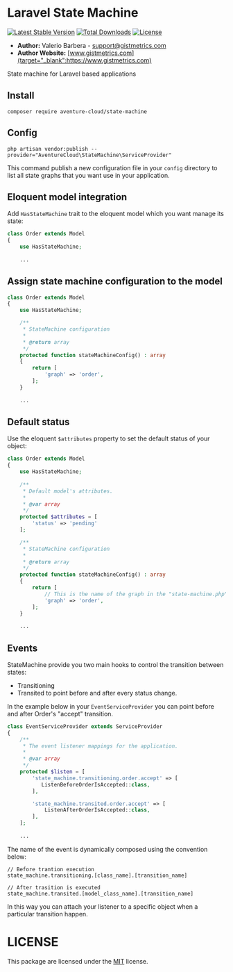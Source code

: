 # Laravel State Machine


[![Latest Stable Version](https://poser.pugx.org/aventure-cloud/state-machine/v/stable)](https://packagist.org/packages/aventure-cloud/state-machine)
[![Total Downloads](https://poser.pugx.org/aventure-cloud/state-machine/downloads)](https://packagist.org/packages/aventure-cloud/state-machine)
[![License](https://poser.pugx.org/aventure-cloud/state-machine/license)](https://packagist.org/packages/aventure-cloud/state-machine)

- **Author:** Valerio Barbera - [support@gistmetrics.com](mailto:support@gistmetrics.com)
- **Author Website:** [www.gistmetrics.com](target="_blank":https://www.gistmetrics.com) 


State machine for Laravel based applications


## Install
``` composer require aventure-cloud/state-machine ```

## Config
``` php artisan vendor:publish --provider="AventureCloud\StateMachine\ServiceProvider" ```

This command publish a new configuration file in your `config` directory
to list all state graphs that you want use in your application.

## Eloquent model integration
Add `HasStateMachine` trait to the eloquent model which you want manage its state:

```php
class Order extends Model
{
    use HasStateMachine;
    
    ...
```


## Assign state machine configuration to the model

```php
class Order extends Model
{
    use HasStateMachine;

    /**
     * StateMachine configuration
     *
     * @return array
     */
    protected function stateMachineConfig() : array
    {
        return [
            'graph' => 'order',
        ];
    }
    
    ...
```


## Default status
Use the eloquent `$attributes` property to set the default status of your object:

```php
class Order extends Model
{
    use HasStateMachine;
	
    /**
     * Default model's attributes.
     *
     * @var array
     */
    protected $attributes = [
        'status' => 'pending'
    ];

    /**
     * StateMachine configuration
     *
     * @return array
     */
    protected function stateMachineConfig() : array
    {
        return [
			// This is the name of the graph in the "state-machine.php" config file
            'graph' => 'order',
        ];
    }
    
    ...
```


## Events
StateMachine provide you two main hooks to control the transition between states:
- Transitioning
- Transited
to point before and after every status change.

In the example below in your `EventServiceProvider` you can point before and after Order's "accept" transition.

```php
class EventServiceProvider extends ServiceProvider
{
    /**
     * The event listener mappings for the application.
     *
     * @var array
     */
    protected $listen = [
		'state_machine.transitioning.order.accept' => [
           ListenBeforeOrderIsAccepted::class,
        ],

        'state_machine.transited.order.accept' => [
            ListenAfterOrderIsAccepted::class,
        ],
	];
	
	...
```

The name of the event is dynamically composed using the convention below:

```
// Before trantion execution
state_machine.transitioning.[class_name].[transition_name]

// After trasition is executed
state_machine.transited.[model_class_name].[transition_name]
```

In this way you can attach your listener to a specific object when a particular transition happen.


# LICENSE
This package are licensed under the [MIT](LICENSE) license.
